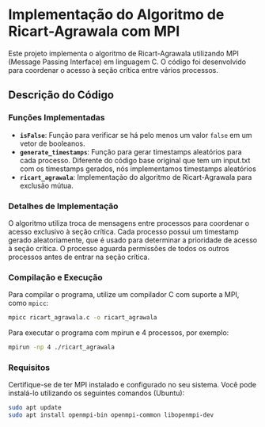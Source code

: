# Implementação do Algoritmo de Ricart-Agrawala com MPI

Este projeto implementa o algoritmo de Ricart-Agrawala utilizando MPI (Message Passing Interface) em linguagem C. O código foi desenvolvido para coordenar o acesso à seção crítica entre vários processos.

## Descrição do Código

### Funções Implementadas

- **`isFalse`**: Função para verificar se há pelo menos um valor `false` em um vetor de booleanos.
- **`generate_timestamps`**: Função para gerar timestamps aleatórios para cada processo. Diferente do código base original que tem um input.txt com os timestamps gerados, nós implementamos timestamps aleatórios
- **`ricart_agrawala`**: Implementação do algoritmo de Ricart-Agrawala para exclusão mútua.

### Detalhes de Implementação

O algoritmo utiliza troca de mensagens entre processos para coordenar o acesso exclusivo à seção crítica. Cada processo possui um timestamp gerado aleatoriamente, que é usado para determinar a prioridade de acesso à seção crítica. O processo aguarda permissões de todos os outros processos antes de entrar na seção crítica.

### Compilação e Execução

Para compilar o programa, utilize um compilador C com suporte a MPI, como `mpicc`:

```bash
mpicc ricart_agrawala.c -o ricart_agrawala
```
Para executar o programa com mpirun e 4 processos, por exemplo:
```bash
mpirun -np 4 ./ricart_agrawala
```

### Requisitos

Certifique-se de ter MPI instalado e configurado no seu sistema. Você pode instalá-lo utilizando os seguintes comandos (Ubuntu):

```bash
sudo apt update
sudo apt install openmpi-bin openmpi-common libopenmpi-dev
```
